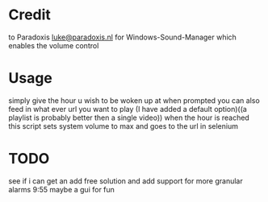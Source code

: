 
# Credit 
to Paradoxis <luke@paradoxis.nl> for Windows-Sound-Manager which enables the volume control

# Usage
simply give the hour u wish to be woken up at when prompted
you can also feed in what ever url you want to play
(I have added a default option)((a playlist is probably better then a single video))
when the hour is reached this script sets system volume to max and goes to the url in selenium

# TODO
see if i can get an add free solution and add support for more granular alarms 9:55
maybe a gui for fun


